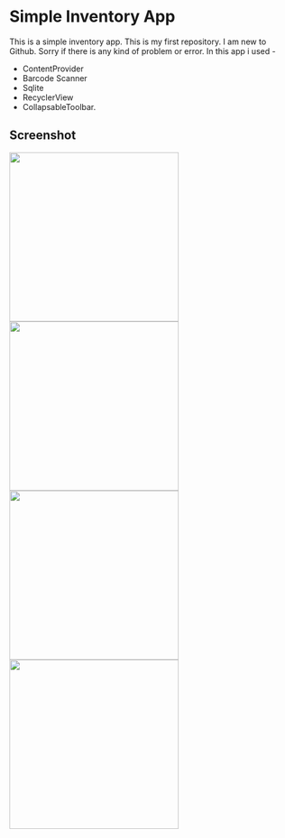 # Simple Inventory App
This is a simple inventory app. This is my first repository. I am new to Github. Sorry if there is any kind of problem or error. In this app i used -

- ContentProvider
- Barcode Scanner
- Sqlite 
- RecyclerView
- CollapsableToolbar.

## Screenshot
<img src="https://raw.githubusercontent.com/Smarpit-Singh/MyApplication/master/Screenshot_2018-02-03-10-57-20.png" width="300"/>
<img src="https://raw.githubusercontent.com/Smarpit-Singh/MyApplication/master/Screenshot_2018-02-03-10-59-10.png" width="300"/>
<img src="https://raw.githubusercontent.com/Smarpit-Singh/MyApplication/master/Screenshot_2018-02-03-10-59-18.png" width="300"/>     
<img src="https://raw.githubusercontent.com/Smarpit-Singh/MyApplication/master/Screenshot_2018-02-03-10-59-57.png" width="300"/>

